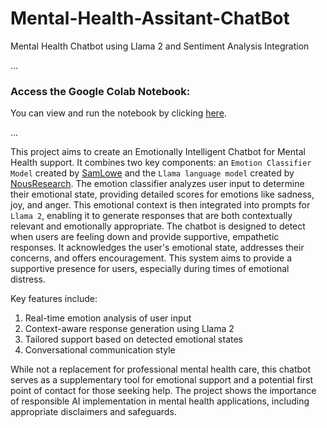 # Mental-Health-Assitant-ChatBot
Mental Health Chatbot using Llama 2 and Sentiment Analysis Integration

...

### Access the Google Colab Notebook:
You can view and run the notebook by clicking [here](https://colab.research.google.com/drive/1hf7Zs-MCahtOJNcbagOZEBbD9zmL_qAq?usp=sharing).

...

This project aims to create an Emotionally Intelligent Chatbot for Mental Health support. It combines two key components: an `Emotion Classifier Model` created by [SamLowe](https://huggingface.co/SamLowe/roberta-base-go_emotions) and the `Llama language model` created by [NousResearch](https://huggingface.co/NousResearch/Llama-2-7b-chat-hf). The emotion classifier analyzes user input to determine their emotional state, providing detailed scores for emotions like sadness, joy, and anger. This emotional context is then integrated into prompts for `Llama 2`, enabling it to generate responses that are both contextually relevant and emotionally appropriate.
The chatbot is designed to detect when users are feeling down and provide supportive, empathetic responses. It acknowledges the user's emotional state, addresses their concerns, and offers encouragement. This system aims to provide a supportive presence for users, especially during times of emotional distress.

Key features include:
1.   Real-time emotion analysis of user input
2.   Context-aware response generation using Llama 2
3.   Tailored support based on detected emotional states
4.   Conversational communication style

While not a replacement for professional mental health care, this chatbot serves as a supplementary tool for emotional support and a potential first point of contact for those seeking help. The project shows the importance of responsible AI implementation in mental health applications, including appropriate disclaimers and safeguards.
